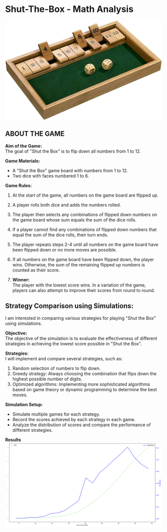 # Shut-The-Box - Math Analysis

![Game](screenshots/game.jpg)

## ABOUT THE GAME
**Aim of the Game:**  
The goal of "Shut the Box" is to flip down all numbers from 1 to 12.

**Game Materials:**  
- A "Shut the Box" game board with numbers from 1 to 12.
- Two dice with faces numbered 1 to 6.

**Game Rules:**  
1. At the start of the game, all numbers on the game board are flipped up.
2. A player rolls both dice and adds the numbers rolled.
3. The player then selects any combinations of flipped down numbers on the game board whose sum equals the sum of the dice rolls.
4. If a player cannot find any combinations of flipped down numbers that equal the sum of the dice rolls, their turn ends.
5. The player repeats steps 2-4 until all numbers on the game board have been flipped down or no more moves are possible.
6. If all numbers on the game board have been flipped down, the player wins. Otherwise, the sum of the remaining flipped up numbers is counted as their score.

7. **Winner:**  
The player with the lowest score wins. In a variation of the game, players can also attempt to improve their scores from round to round.

## Strategy Comparison using Simulations:
I am interested in comparing various strategies for playing "Shut the Box" using simulations.

**Objective:**  
The objective of the simulation is to evaluate the effectiveness of different strategies in achieving the lowest score possible in "Shut the Box".

**Strategies:**  
I will implement and compare several strategies, such as:
1. Random selection of numbers to flip down.
2. Greedy strategy: Always choosing the combination that flips down the highest possible number of digits.
3. Optimized algorithms: Implementing more sophisticated algorithms based on game theory or dynamic programming to determine the best moves.

**Simulation Setup:**  
- Simulate multiple games for each strategy.
- Record the scores achieved by each strategy in each game.
- Analyze the distribution of scores and compare the performance of different strategies.

**Results**
![Result](screenshots/image.png)



